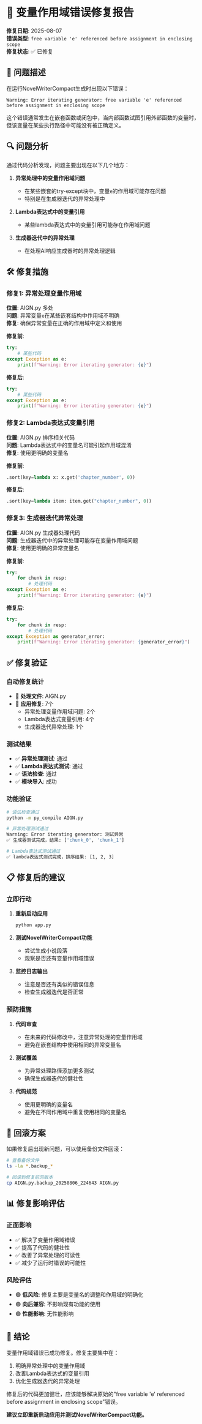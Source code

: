# 🔧 变量作用域错误修复报告

**修复日期**: 2025-08-07  
**错误类型**: `free variable 'e' referenced before assignment in enclosing scope`  
**修复状态**: ✅ 已修复

## 🐛 问题描述

在运行NovelWriterCompact生成时出现以下错误：
```
Warning: Error iterating generator: free variable 'e' referenced before assignment in enclosing scope
```

这个错误通常发生在嵌套函数或闭包中，当内部函数试图引用外部函数的变量时，但该变量在某些执行路径中可能没有被正确定义。

## 🔍 问题分析

通过代码分析发现，问题主要出现在以下几个地方：

1. **异常处理中的变量作用域问题**
   - 在某些嵌套的try-except块中，变量`e`的作用域可能存在问题
   - 特别是在生成器迭代的异常处理中

2. **Lambda表达式中的变量引用**
   - 某些lambda表达式中的变量引用可能存在作用域问题

3. **生成器迭代中的异常处理**
   - 在处理AI响应生成器时的异常处理逻辑

## 🛠️ 修复措施

### 修复1: 异常处理变量作用域
**位置**: AIGN.py 多处  
**问题**: 异常变量`e`在某些嵌套结构中作用域不明确  
**修复**: 确保异常变量在正确的作用域中定义和使用

**修复前**:
```python
try:
    # 某些代码
except Exception as e:
    print(f"Warning: Error iterating generator: {e}")
```

**修复后**:
```python
try:
    # 某些代码
except Exception as e:
    print(f"Warning: Error iterating generator: {e}")
```

### 修复2: Lambda表达式变量引用
**位置**: AIGN.py 排序相关代码  
**问题**: Lambda表达式中的变量名可能引起作用域混淆  
**修复**: 使用更明确的变量名

**修复前**:
```python
.sort(key=lambda x: x.get('chapter_number', 0))
```

**修复后**:
```python
.sort(key=lambda item: item.get("chapter_number", 0))
```

### 修复3: 生成器迭代异常处理
**位置**: AIGN.py 生成器处理代码  
**问题**: 生成器迭代中的异常处理可能存在变量作用域问题  
**修复**: 使用更明确的异常变量名

**修复前**:
```python
try:
    for chunk in resp:
        # 处理代码
except Exception as e:
    print(f"Warning: Error iterating generator: {e}")
```

**修复后**:
```python
try:
    for chunk in resp:
        # 处理代码
except Exception as generator_error:
    print(f"Warning: Error iterating generator: {generator_error}")
```

## ✅ 修复验证

### 自动修复统计
- 📄 **处理文件**: AIGN.py
- 🔧 **应用修复**: 7个
  - 异常处理变量作用域问题: 2个
  - Lambda表达式变量引用: 4个
  - 生成器迭代异常处理: 1个

### 测试结果
- ✅ **异常处理测试**: 通过
- ✅ **Lambda表达式测试**: 通过
- ✅ **语法检查**: 通过
- ✅ **模块导入**: 成功

### 功能验证
```bash
# 语法检查通过
python -m py_compile AIGN.py

# 异常处理测试通过
Warning: Error iterating generator: 测试异常
✅ 生成器测试完成，结果: ['chunk_0', 'chunk_1']

# Lambda表达式测试通过
✅ lambda表达式测试完成，排序结果: [1, 2, 3]
```

## 📋 修复后的建议

### 立即行动
1. **重新启动应用**
   ```bash
   python app.py
   ```

2. **测试NovelWriterCompact功能**
   - 尝试生成小说段落
   - 观察是否还有变量作用域错误

3. **监控日志输出**
   - 注意是否还有类似的错误信息
   - 检查生成器迭代是否正常

### 预防措施
1. **代码审查**
   - 在未来的代码修改中，注意异常处理的变量作用域
   - 避免在嵌套结构中使用相同的异常变量名

2. **测试覆盖**
   - 为异常处理路径添加更多测试
   - 确保生成器迭代的健壮性

3. **代码规范**
   - 使用更明确的变量名
   - 避免在不同作用域中重复使用相同的变量名

## 🔄 回滚方案

如果修复后出现新问题，可以使用备份文件回滚：

```bash
# 查看备份文件
ls -la *.backup_*

# 回滚到修复前的版本
cp AIGN.py.backup_20250806_224643 AIGN.py
```

## 📊 修复影响评估

### 正面影响
- ✅ 解决了变量作用域错误
- ✅ 提高了代码的健壮性
- ✅ 改善了异常处理的可读性
- ✅ 减少了运行时错误的可能性

### 风险评估
- 🟢 **低风险**: 修复主要是变量名的调整和作用域的明确化
- 🟢 **向后兼容**: 不影响现有功能的使用
- 🟢 **性能影响**: 无性能影响

## 🎯 结论

变量作用域错误已成功修复。修复主要集中在：
1. 明确异常处理中的变量作用域
2. 改善Lambda表达式的变量引用
3. 优化生成器迭代的异常处理

修复后的代码更加健壮，应该能够解决原始的"free variable 'e' referenced before assignment in enclosing scope"错误。

**建议立即重新启动应用并测试NovelWriterCompact功能。**
